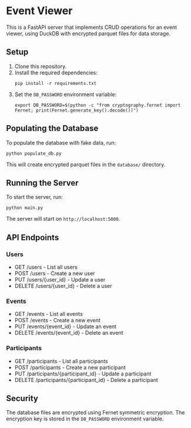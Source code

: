 
# Event Viewer

This is a FastAPI server that implements CRUD operations for an event viewer, using DuckDB with encrypted parquet files for data storage.

## Setup

1. Clone this repository.
2. Install the required dependencies:
   ```
   pip install -r requirements.txt
   ```
3. Set the `DB_PASSWORD` environment variable:
   ```
   export DB_PASSWORD=$(python -c "from cryptography.fernet import Fernet; print(Fernet.generate_key().decode())")
   ```

## Populating the Database

To populate the database with fake data, run:

```
python populate_db.py
```

This will create encrypted parquet files in the `database/` directory.

## Running the Server

To start the server, run:

```
python main.py
```

The server will start on `http://localhost:5000`.

## API Endpoints

### Users

- GET /users - List all users
- POST /users - Create a new user
- PUT /users/{user_id} - Update a user
- DELETE /users/{user_id} - Delete a user

### Events

- GET /events - List all events
- POST /events - Create a new event
- PUT /events/{event_id} - Update an event
- DELETE /events/{event_id} - Delete an event

### Participants

- GET /participants - List all participants
- POST /participants - Create a new participant
- PUT /participants/{participant_id} - Update a participant
- DELETE /participants/{participant_id} - Delete a participant


## Security

The database files are encrypted using Fernet symmetric encryption. The encryption key is stored in the `DB_PASSWORD` environment variable.
